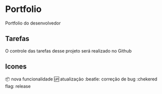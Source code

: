 # Portfolio
Portfolio do desenvolvedor

## Tarefas

O controle das tarefas desse projeto será realizado no Github

## Icones

:package: nova funcionalidade
:up: atualização 
:beatle: correção de bug
:chekered flag: release